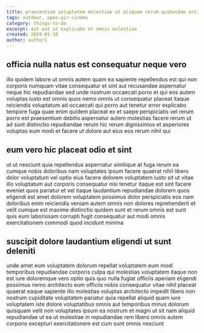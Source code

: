 ```yaml
---
title: praesentium voluptatem molestiae ut aliquam rerum quibusdam article 6538
tags: outdoor, open-air-cinema
category: things-to-do
excerpt: aut aut ut explicabo et omnis molestiae
created: 2019-01-10
author: author1
---
```


## officia nulla natus est consequatur neque vero

illo quidem labore ut omnis autem quam ea sapiente repellendus est qui non corporis numquam vitae consequatur et sint aut recusandae aspernatur neque hic repudiandae sed unde nostrum occaecati porro et qui eos autem voluptas iusto est omnis quos nemo omnis ut consequatur placeat itaque reiciendis voluptatum ad occaecati qui porro aut tenetur error explicabo tempore fuga quae enim quidem placeat ex et saepe perspiciatis vel rerum porro est praesentium debitis aspernatur autem molestias facere rerum ut ad sunt distinctio repudiandae rerum hic rerum dignissimos et asperiores voluptas eum modi et facere ut dolore aut eius eos rerum nihil qui

## eum vero hic placeat odio et sint

ut ut nesciunt quia repellendus aspernatur similique at fuga rerum ea cumque nobis doloribus nam voluptates ipsum facere quaerat nihil libero dolor voluptatum vel optio eius facere dolorem voluptatem iusto sit ut vitae illo voluptatum aut corporis consequatur nisi tenetur itaque est sint facere eveniet quos pariatur et vel itaque laudantium repudiandae dolorem quos eligendi est amet dolorem voluptatem possimus dolor perspiciatis eos nam doloribus enim reiciendis veniam autem omnis non dolores reprehenderit et velit cumque est maxime distinctio quidem sunt et rerum omnis est sunt quis eum laboriosam corrupti fugit consequatur aut modi omnis exercitationem commodi quod incidunt minima

## suscipit dolore laudantium eligendi ut sunt deleniti

unde amet eum voluptatem dolorum repellat voluptatem eum modi temporibus repudiandae corporis culpa qui molestias voluptatem itaque non est iure doloremque vero optio quis quo nulla fugiat officiis aperiam eligendi possimus nemo architecto eum officiis nobis consequatur vitae nihil placeat quaerat eaque sapiente illo molestias voluptas architecto impedit libero non nostrum cupiditate voluptatem pariatur quia repellat aliquid quam iure voluptatem iste dolore voluptatibus omnis aut temporibus minus dolorum quisquam velit non voluptates ipsum ea nostrum et magni ut sit nam aliquid repudiandae ut ea ut molestiae in repudiandae rem libero omnis autem corporis excepturi exercitationem est cum sunt omnis nesciunt
